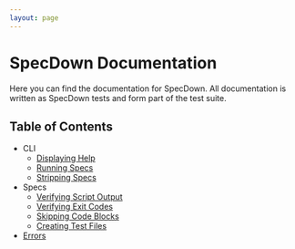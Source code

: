 ```yaml
---
layout: page
---
```

# SpecDown Documentation

Here you can find the documentation for SpecDown.
All documentation is written as SpecDown tests and form part of the test suite.

## Table of Contents

  - CLI
      - [Displaying Help](cli/display_help.md)
      - [Running Specs](cli/running_specs.md)
      - [Stripping Specs](cli/stripping_specs.md)
  - Specs
      - [Verifying Script Output](specs/verifying_script_output.md)
      - [Verifying Exit Codes](specs/verifying_exit_codes.md)
      - [Skipping Code Blocks](specs/skipping_code_blocks.md)
      - [Creating Test Files](specs/creating_test_files.md)
  - [Errors](errors.md)

